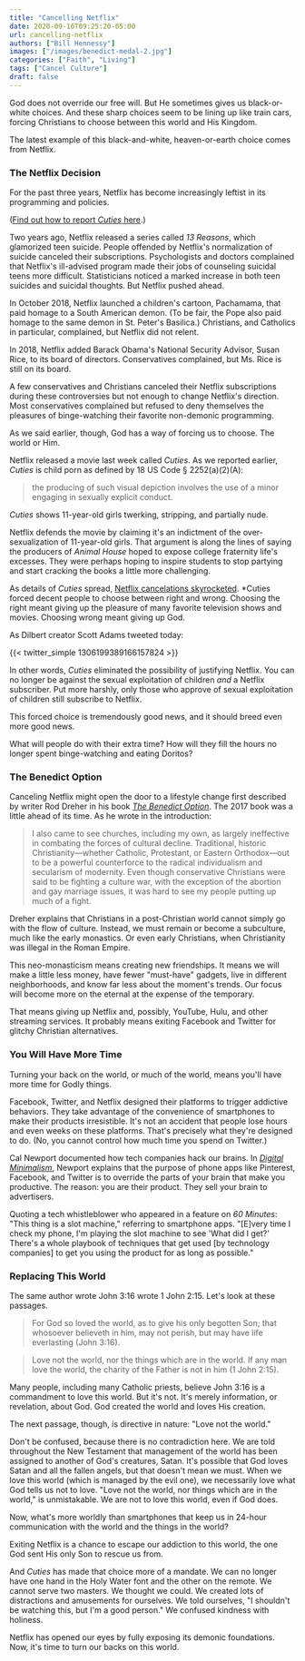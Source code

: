 ```yaml
---
title: "Cancelling Netflix"
date: 2020-09-16T09:25:20-05:00
url: cancelling-netflix
authors: ["Bill Hennessy"]
images: ["/images/benedict-medal-2.jpg"]
categories: ["Faith", "Living"]
tags: ["Cancel Culture"]
draft: false
---
```

God does not override our free will. But He sometimes gives us black-or-white choices. And these sharp choices seem to be lining up like train cars, forcing Christians to choose between this world and His Kingdom.

The latest example of this black-and-white, heaven-or-earth choice comes from Netflix. 

### The Netflix Decision

For the past three years, Netflix has become increasingly leftist in its programming and policies. 

([Find out how to report *Cuties* here](https://hennessysview.com/how-to-report-netflix-child-porn/).)

Two years ago, Netflix released a series called *13 Reasons*, which glamorized teen suicide. People offended by Netflix's normalization of suicide canceled their subscriptions. Psychologists and doctors complained that Netflix's ill-advised program made their jobs of counseling suicidal teens more difficult. Statisticians noticed a marked increase in both teen suicides and suicidal thoughts. But Netflix pushed ahead. 

In October 2018, Netflix launched a children's cartoon, Pachamama, that paid homage to a South American demon. (To be fair, the Pope also paid homage to the same demon in St. Peter's Basilica.) Christians, and Catholics in particular, complained, but Netflix did not relent. 

In 2018, Netflix added Barack Obama's National Security Advisor, Susan Rice, to its board of directors. Conservatives complained, but Ms. Rice is still on its board.

A few conservatives and Christians canceled their Netflix subscriptions during these controversies but not enough to change Netflix's direction. Most conservatives complained but refused to deny themselves the pleasures of binge-watching their favorite non-demonic programming. 

As we said earlier, though, God has a way of forcing us to choose. The world or Him. 

Netflix released a movie last week called *Cuties*. As we reported earlier, *Cuties* is child porn as defined by 18 US Code § 2252(a)(2)(A): 

> the producing of such visual depiction involves the use of a minor engaging in sexually explicit conduct.

*Cuties* shows 11-year-old girls twerking, stripping, and partially nude. 

Netflix defends the movie by claiming it's an indictment of the over-sexualization of 11-year-old girls. That argument is along the lines of saying the producers of *Animal House* hoped to expose college fraternity life's excesses. They were perhaps hoping to inspire students to stop partying and start cracking the books a little more challenging.

As details of *Cuties* spread, [Netflix cancelations skyrocketed](https://nypost.com/2020/09/10/viewers-call-to-cancel-netflix-after-controversial-cuties-premiere/). *Cuties forced decent people to choose between right and wrong. Choosing the right meant giving up the pleasure of many favorite television shows and movies. Choosing wrong meant giving up God. 

As Dilbert creator Scott Adams tweeted today:

{{< twitter_simple  1306199389166157824 >}}

In other words, *Cuties* eliminated the possibility of justifying Netflix. You can no longer be against the sexual exploitation of children *and* a Netflix subscriber. Put more harshly, only those who approve of sexual exploitation of children still subscribe to Netflix. 

This forced choice is tremendously good news, and it should breed even more good news. 

What will people do with their extra time? How will they fill the hours no longer spent binge-watching and eating Doritos? 

### The Benedict Option

Canceling Netflix might open the door to a lifestyle change first described by writer Rod Dreher in his book [*The Benedict Option*](https://read.amazon.com/kp/embed?asin=B01KUCY7XI&preview=newtab&linkCode=kpe&ref_=cm_sw_r_kb_dp_w-HyFb6S2K7CX). The 2017 book was a little ahead of its time. As he wrote in the introduction:

> I also came to see churches, including my own, as largely ineffective in combating the forces of cultural decline. Traditional, historic Christianity—whether Catholic, Protestant, or Eastern Orthodox—out to be a powerful counterforce to the radical individualism and secularism of modernity. Even though conservative Christians were said to be fighting a culture war, with the exception of the abortion and gay marriage issues, it was hard to see my people putting up much of a fight.

Dreher explains that Christians in a post-Christian world cannot simply go with the flow of culture. Instead, we must remain or become a subculture, much like the early monastics. Or even early Christians, when Christianity was illegal in the Roman Empire. 

This neo-monasticism means creating new friendships. It means we will make a little less money, have fewer "must-have" gadgets, live in different neighborhoods, and know far less about the moment's trends. Our focus will become more on the eternal at the expense of the temporary.

That means giving up Netflix and, possibly, YouTube, Hulu, and other streaming services. It probably means exiting Facebook and Twitter for glitchy Christian alternatives. 

### You Will Have More Time

Turning your back on the world, or much of the world, means you'll have more time for Godly things.

Facebook, Twitter, and Netflix designed their platforms to trigger addictive behaviors. They take advantage of the convenience of smartphones to make their products irresistible. It's not an accident that people lose hours and even weeks on these platforms. That's precisely what they're designed to do. (No, you cannot control how much time you spend on Twitter.) 

Cal Newport documented how tech companies hack our brains. In [*Digital Minimalism*](https://read.amazon.com/kp/embed?asin=B07DBRBP7G&preview=newtab&linkCode=kpe&ref_=cm_sw_r_kb_dp_--HyFbHAYKRM2), Newport explains that the purpose of phone apps like Pinterest, Facebook, and Twitter is to override the parts of your brain that make you productive. The reason: you are their product. They sell your brain to advertisers. 

Quoting a tech whistleblower who appeared in a feature on *60 Minutes*: "This thing is a slot machine," referring to smartphone apps. "[E]very time I check my phone, I'm playing the slot machine to see 'What did I get?' There's a whole playbook of techniques that get used [by technology companies] to get you using the product for as long as possible."

### Replacing This World

The same author wrote John 3:16 wrote 1 John 2:15. Let's look at these passages.

> For God so loved the world, as to give his only begotten Son; that whosoever believeth in him, may not perish, but may have life everlasting (John 3:16).

>Love not the world, nor the things which are in the world. If any man love the world, the charity of the Father is not in him (1 John 2:15).

Many people, including many Catholic priests, believe John 3:16 is a commandment to love this world. But it's not. It's merely information, or revelation, about God. God created the world and loves His creation. 

The next passage, though, is directive in nature: "Love not the world." 

Don't be confused, because there is no contradiction here. We are told throughout the New Testament that management of the world has been assigned to another of God's creatures, Satan. It's possible that God loves Satan and all the fallen angels, but that doesn't mean we must. When we love this world (which is managed by the evil one), we necessarily love what God tells us not to love. "Love not the world, nor things which are in the world," is unmistakable. We are not to love this world, even if God does. 

Now, what's more worldly than smartphones that keep us in 24-hour communication with the world and the things in the world? 

Exiting Netflix is a chance to escape our addiction to this world, the one God sent His only Son to rescue us from. 

And *Cuties* has made that choice more of a mandate. We can no longer have one hand in the Holy Water font and the other on the remote. We cannot serve two masters. We thought we could. We created lots of distractions and amusements for ourselves. We told ourselves, "I shouldn't be watching this, but I'm a good person." We confused kindness with holiness. 

Netflix has opened our eyes by fully exposing its demonic foundations. Now, it's time to turn our backs on this world. 